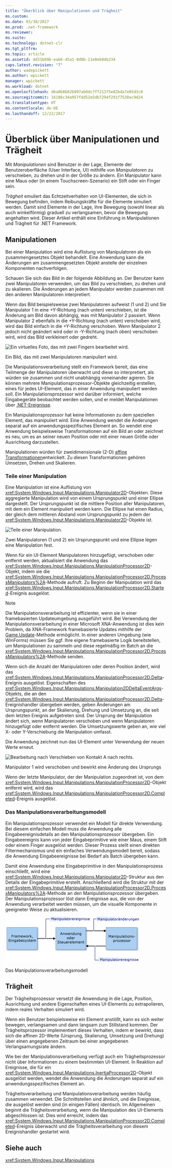 ```yaml
---
title: "Überblick über Manipulationen und Trägheit"
ms.custom: 
ms.date: 03/30/2017
ms.prod: .net-framework
ms.reviewer: 
ms.suite: 
ms.technology: dotnet-clr
ms.tgt_pltfrm: 
ms.topic: article
ms.assetid: dd31b89b-eab6-45a1-8d0b-11e0eb84b234
caps.latest.revision: "7"
author: wadepickett
ms.author: wpickett
manager: wpickett
ms.workload: dotnet
ms.openlocfilehash: d6a0b8b62b997ab0dc7ff21375e82bda7e05d3c0
ms.sourcegitcommit: 16186c34a957fdd52e5db7294f291f7530ac9d24
ms.translationtype: HT
ms.contentlocale: de-DE
ms.lasthandoff: 12/22/2017
---
```

# <a name="manipulations-and-inertia-overview"></a>Überblick über Manipulationen und Trägheit
Mit *Manipulationen* sind Benutzer in der Lage, Elemente der Benutzeroberfläche (User Interface, UI) mithilfe von *Manipulatoren* zu verschieben, zu drehen und in der Größe zu ändern. Ein Manipulator kann eine Maus oder (in einem Touchscreen-Szenario) ein Stift oder ein Finger sein.  
  
 *Trägheit* emuliert das Echtzeitverhalten von UI-Elementen, die sich in Bewegung befinden, indem Reibungskräfte für die Elemente simuliert werden. Damit sind Elemente in der Lage, ihre Bewegung (sowohl linear als auch winkelförmig) graduell zu verlangsamen, bevor die Bewegung angehalten wird. Dieser Artikel enthält eine Einführung in Manipulationen und Trägheit für .NET Framework.  
  
## <a name="manipulations"></a>Manipulationen  
 Bei einer Manipulation wird eine Auflistung von Manipulatoren als ein zusammengesetztes Objekt behandelt. Eine Anwendung kann die Änderungen am zusammengesetzten Objekt anstelle der einzelnen Komponenten nachverfolgen.  
  
 Schauen Sie sich das Bild in der folgende Abbildung an. Der Benutzer kann zwei Manipulatoren verwenden, um das Bild zu verschieben, zu drehen und zu skalieren. Die Änderungen an jedem Manipulator werden zusammen mit den anderen Manipulatoren interpretiert.  
  
 Wenn das Bild beispielsweise zwei Manipulatoren aufweist (1 und 2) und Sie Manipulator 1 in eine +Y-Richtung (nach unten) verschieben, ist die Änderung am Bild davon abhängig, was mit Manipulator 2 passiert. Wenn Manipulator 2 ebenfalls in die +Y-Richtung (nach unten) verschoben wird, wird das Bild einfach in die +Y-Richtung verschoben. Wenn Manipulator 2 jedoch nicht geändert wird oder in -Y-Richtung (nach oben) verschoben wird, wird das Bild verkleinert oder gedreht.  
  
 ![Ein virtuelles Foto, das mit zwei Fingern bearbeitet wird.](../../../docs/framework/common-client-technologies/media/manipulation-resize.png "Manipulation_Resize")  
  
 Ein Bild, das mit zwei Manipulatoren manipuliert wird.  
  
 Die Manipulationsverarbeitung stellt ein Framework bereit, das eine Teilmenge der Manipulatoren überwacht und diese so interpretiert, als würden sie zusammen und nicht unabhängig voneinander agieren. Sie können mehrere Manipulationsprozessor-Objekte gleichzeitig erstellen, eines für jedes UI-Element, das in einer Anwendung manipuliert werden soll. Ein Manipulationsprozessor wird darüber informiert, welche Eingabegeräte beobachtet werden sollen, und er meldet Manipulationen über [.NET-Ereignisse](http://msdn.microsoft.com/library/17sde2xt.aspx).  
  
 Ein Manipulationsprozessor hat keine Informationen zu dem speziellen Element, das manipuliert wird. Eine Anwendung wendet die Änderungen separat auf ein anwendungsspezifisches Element an. So wendet eine Anwendung beispielsweise Transformationen auf ein Bild an oder zeichnet es neu, um es an seiner neuen Position oder mit einer neuen Größe oder Ausrichtung darzustellen.  
  
 Manipulationen würden für zweidimensionale (2-D) [affine Transformationen](http://msdn.microsoft.com/library/ms533810\(VS.85\).aspx)entwickelt. Zu diesen Transformationen gehören Umsetzen, Drehen und Skalieren.  
  
### <a name="parts-of-a-manipulation"></a>Teile einer Manipulation  
 Eine Manipulation ist eine Auflistung von <xref:System.Windows.Input.Manipulations.Manipulator2D>-Objekten. Diese aggregierte Manipulation wird von einem Ursprungspunkt und einer Ellipse dargestellt. Der Ursprungspunkt ist die mittlere Position aller Manipulatoren, mit dem ein Element manipuliert werden kann. Die Ellipse hat einen Radius, der gleich dem mittleren Abstand vom Ursprungspunkt zu jedem der <xref:System.Windows.Input.Manipulations.Manipulator2D>-Objekte ist.  
  
 ![Teile einer Manipulation.](../../../docs/framework/common-client-technologies/media/manipulation-definition.png "Manipulation_Definition")  
  
 Zwei Manipulatoren (1 und 2) ein Ursprungspunkt und eine Ellipse legen eine Manipulation fest.  
  
 Wenn für ein UI-Element Manipulatoren hinzugefügt, verschoben oder entfernt werden, aktualisiert die Anwendung das <xref:System.Windows.Input.Manipulations.ManipulationProcessor2D>-Objekt, indem sie die <xref:System.Windows.Input.Manipulations.ManipulationProcessor2D.ProcessManipulators%2A>-Methode aufruft. Zu Beginn der Manipulation wird das <xref:System.Windows.Input.Manipulations.ManipulationProcessor2D.Started>-Ereignis ausgelöst.  
  
> [!NOTE]
>  Die Manipulationsverarbeitung ist effizienter, wenn sie in einer framebasierten Updateumgebung ausgeführt wird. Bei Verwendung der Manipulationsverarbeitung in einer Microsoft XNA-Anwendung ist dies kein Problem, da XNA-Framework framebasierte Updates mithilfe der [Game.Update](http://msdn.microsoft.com/library/microsoft.xna.framework.game.update.aspx)-Methode ermöglicht. In einer anderen Umgebung (wie WinForms) müssen Sie ggf. Ihre eigene framebasierte Logik bereitstellen, um Manipulationen zu sammeln und diese regelmäßig im Batch an die <xref:System.Windows.Input.Manipulations.ManipulationProcessor2D.ProcessManipulators%2A>-Methode senden.  
  
 Wenn sich die Anzahl der Manipulatoren oder deren Position ändert, wird das <xref:System.Windows.Input.Manipulations.ManipulationProcessor2D.Delta>-Ereignis ausgelöst. Eigenschaften des <xref:System.Windows.Input.Manipulations.Manipulation2DDeltaEventArgs>-Objekts, die an den <xref:System.Windows.Input.Manipulations.ManipulationProcessor2D.Delta>-Ereignishandler übergeben werden, geben Änderungen am Ursprungspunkt, an der Skalierung, Drehung und Umsetzung an, die seit dem letzten Ereignis aufgetreten sind. Der Ursprung der Manipulation ändert sich, wenn Manipulatoren verschoben und wenn Manipulatoren hinzugefügt oder entfernt werden. Die Umsetzungswerte geben an, wie viel X- oder Y-Verschiebung die Manipulation umfasst.  
  
 Die Anwendung zeichnet nun das UI-Element unter Verwendung der neuen Werte erneut.  
  
 ![Bearbeitung nach Verschieben von Kontakt A nach rechts.](../../../docs/framework/common-client-technologies/media/manipulation-changed.png "Manipulation_Changed")  
  
 Manipulator 1 wird verschoben und bewirkt eine Änderung des Ursprungs  
  
 Wenn der letzte Manipulator, der der Manipulation zugeordnet ist, von dem <xref:System.Windows.Input.Manipulations.ManipulationProcessor2D>-Objekt entfernt wird, wird das <xref:System.Windows.Input.Manipulations.ManipulationProcessor2D.Completed>-Ereignis ausgelöst.  
  
### <a name="the-manipulation-processing-model"></a>Das Manipulationsverarbeitungsmodell  
 Ein Manipulationsprozessor verwendet ein Modell für direkte Verwendung. Bei diesem einfachen Modell muss die Anwendung alle Eingabeereignisdetails an den Manipulationsprozessor übergeben. Ein Eingabeereignis kann von jeder Eingabeprimitive wie einer Maus, einem Stift oder einem Finger ausgelöst werden. Dieser Prozess stellt einen direkten Filtermechanismus und ein einfaches Verwendungsmodell bereit, sodass die Anwendung Eingabeereignisse bei Bedarf als Batch übergeben kann.  
  
 Damit eine Anwendung eine Eingabeprimitive in den Manipulationsprozess einschließt, wird eine <xref:System.Windows.Input.Manipulations.Manipulator2D>-Struktur aus den Details der Eingabeprimitive erstellt. Anschließend wird die Struktur mit der <xref:System.Windows.Input.Manipulations.ManipulationProcessor2D.ProcessManipulators%2A>-Methode an den Manipulationsprozessor übergeben. Der Manipulationsprozessor löst dann Ereignisse aus, die von der Anwendung verarbeitet werden müssen, um die visuelle Komponente in geeigneter Weise zu aktualisieren.  
  
 ![Ablauf des Modells für direkte Verwendung von Manipulationen.](../../../docs/framework/common-client-technologies/media/manipulation-flow.png "Manipulation_Flow")  
  
 Das Manipulationsverarbeitungsmodell  
  
## <a name="inertia"></a>Trägheit  
 Der Trägheitsprozessor versetzt die Anwendung in die Lage, Position, Ausrichtung und andere Eigenschaften eines UI-Elements zu extrapolieren, indem reales Verhalten simuliert wird.  
  
 Wenn ein Benutzer beispielsweise ein Element anstößt, kann es sich weiter bewegen, verlangsamen und dann langsam zum Stillstand kommen. Der Trägheitsprozessor implementiert dieses Verhalten, indem er bewirkt, dass sich die affinen 2D-Werte (Ursprung, Skalierung, Umsetzung und Drehung) über einen angegebenen Zeitraum bei einer angegebenen Verlangsamungsrate ändern.  
  
 Wie bei der Manipulationsverarbeitung verfügt auch ein Trägheitsprozessor nicht über Informationen zu einem bestimmten UI-Element. In Reaktion auf Ereignisse, die für ein <xref:System.Windows.Input.Manipulations.InertiaProcessor2D>-Objekt ausgelöst werden, wendet die Anwendung die Änderungen separat auf ein anwendungsspezifisches Element an.  
  
 Trägheitsverarbeitung und Manipulationsverarbeitung werden häufig zusammen verwendet. Die Schnittstellen sind ähnlich, und die Ereignisse, die ausgelöst werden sind (in einigen Fällen) identisch. Im Allgemeinen beginnt die Trägheitsverarbeitung, wenn die Manipulation des UI-Elements abgeschlossen ist. Dies wird erreicht, indem das <xref:System.Windows.Input.Manipulations.ManipulationProcessor2D.Completed>-Ereignis überwacht und die Trägheitsverarbeitung von diesem Ereignishandler gestartet wird.  
  
## <a name="see-also"></a>Siehe auch  
 <xref:System.Windows.Input.Manipulations>
